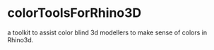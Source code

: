 # colorToolsForRhino3D
a toolkit to assist color blind 3d modellers to make sense of colors in Rhino3d.
